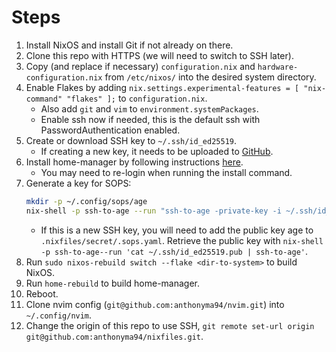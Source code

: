 # Steps

1. Install NixOS and install Git if not already on there.
1. Clone this repo with HTTPS (we will need to switch to SSH later).
1. Copy (and replace if necessary) `configuration.nix` and `hardware-configuration.nix` from `/etc/nixos/` into the desired system directory.
1. Enable Flakes by adding `nix.settings.experimental-features = [ "nix-command" "flakes" ];` to `configuration.nix`.
    - Also add `git` and `vim` to `environment.systemPackages`.
    - Enable ssh now if needed, this is the default ssh with PasswordAuthentication enabled.
1. Create or download SSH key to `~/.ssh/id_ed25519`.
    - If creating a new key, it needs to be uploaded to [GitHub](https://github.com/settings/keys).
1. Install home-manager by following instructions [here](https://nix-community.github.io/home-manager/index.xhtml#sec-install-standalone).
    - You may need to re-login when running the install command.
1. Generate a key for SOPS:
    ```bash
    mkdir -p ~/.config/sops/age
    nix-shell -p ssh-to-age --run "ssh-to-age -private-key -i ~/.ssh/id_ed25519 > ~/.config/sops/age/keys.txt"
    ```
    - If this is a new SSH key, you will need to add the public key age to `.nixfiles/secret/.sops.yaml`. Retrieve the public key with `nix-shell -p ssh-to-age--run 'cat ~/.ssh/id_ed25519.pub | ssh-to-age'`.
1. Run `sudo nixos-rebuild switch --flake <dir-to-system>` to build NixOS.
1. Run `home-rebuild` to build home-manager.
1. Reboot.
1. Clone nvim config (`git@github.com:anthonyma94/nvim.git`) into `~/.config/nvim`.
1. Change the origin of this repo to use SSH, `git remote set-url origin git@github.com:anthonyma94/nixfiles.git`.

